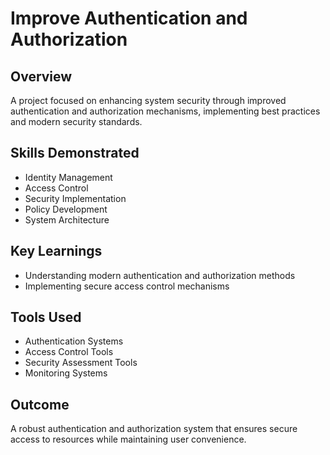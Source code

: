 # Improve Authentication and Authorization

## Overview
A project focused on enhancing system security through improved authentication and authorization mechanisms, implementing best practices and modern security standards.

## Skills Demonstrated
- Identity Management
- Access Control
- Security Implementation
- Policy Development
- System Architecture

## Key Learnings
- Understanding modern authentication and authorization methods
- Implementing secure access control mechanisms

## Tools Used
- Authentication Systems
- Access Control Tools
- Security Assessment Tools
- Monitoring Systems

## Outcome
A robust authentication and authorization system that ensures secure access to resources while maintaining user convenience. 